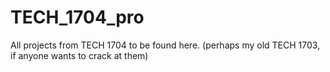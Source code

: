 TECH_1704_pro
=============

All projects from TECH 1704 to be found here. (perhaps my old TECH 1703, if anyone wants to crack at them)
